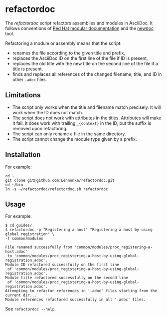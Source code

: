 # refactordoc

The _refactordoc_ script refactors assemblies and modules in AsciiDoc.
It follows conventions of
[Red Hat modular documentation](https://redhat-documentation.github.io/modular-docs/)
and the [newdoc](https://github.com/redhat-documentation/newdoc) tool.

Refactoring a module or assembly means that the script:

* renames the file according to the given title and prefix,
* replaces the AsciiDoc ID on the first line of the file if ID is present,
* replaces the old title with the new title on the second line of the file if a title is present,
* finds and replaces all references of the changed filename, title, and ID in other `.adoc` files.

## Limitations

* The script only works when the title and filename match precisely. It will work when the ID does not match.
* The script does not work with attributes in the titles. Attributes will make it fail. It does work with trailing `_{context}` in the ID, but the suffix is removed upon refactoring.
* The script can only rename a file in the same directory.
* The script cannot change the module type given by a prefix.

## Installation

For example:

```
cd ~
git clone git@github.com:Lennonka/refactordoc.git
cd ~/bin
ln -s ~/refactordoc/refactordoc.sh refactordoc
```

## Usage

For example:

```
$ cd guides/
$ refactordoc -p "Registering a host" "Registering a host by using global registration" \
-T common/modules

File renamed successfully from 'common/modules/proc_registering-a-host.adoc'
 to 'common/modules/proc_registering-a-host-by-using-global-registration.adoc'.
Module ID refactored successfully on the first line
 of 'common/modules/proc_registering-a-host-by-using-global-registration.adoc'.
Module title refactored successfully on the second line
 of 'common/modules/proc_registering-a-host-by-using-global-registration.adoc'.
Attempting to refactor references in '.adoc' files starting from the current dir...
Module references refactored successfully in all '.adoc' files.
```

See `refactordoc --help`.

